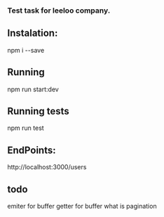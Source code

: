 ### Test task for leeloo company. ###

## Instalation: ##
  npm i --save
## Running ##
  npm run start:dev
## Running tests ##
  npm run test

## EndPoints: ##
  http://localhost:3000/users

## todo ##
emiter for buffer
getter for buffer
what is pagination
